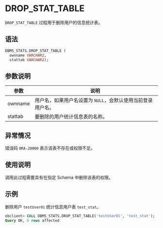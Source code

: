# DROP_STAT_TABLE 

`DROP_STAT_TABLE` 过程用于删除用户的信息统计表。

## 语法 

```sql
DBMS_STATS.DROP_STAT_TABLE (
  ownname VARCHAR2, 
  stattab VARCHAR2);
```

## 参数说明 

|   参数    |                说明                 |
|---------|-----------------------------------|
| ownname | 用户名，如果用户名设置为 `NULL`，会默认使用当前登录用户名。 |
| stattab | 要删除的用户统计信息表的名称。                   |


## 异常情况 

错误码 `ORA-20000` 表示该表不存在或权限不足。

## 使用说明 

调用此过程需要具有在指定 Schema 中删除该表的权限。

## 示例 

删除用户 `testUser01` 统计信息用户表 `test_stat`。

```sql
obclient> CALL DBMS_STATS.DROP_STAT_TABLE('testUser01', 'test_stat');
Query OK, 0 rows affected
```